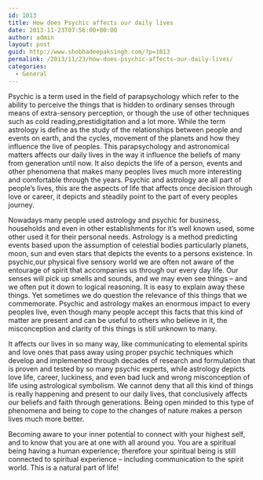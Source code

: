 ```yaml
---
id: 1013
title: How does Psychic affects our daily lives
date: 2013-11-23T07:56:00+00:00
author: admin
layout: post
guid: http://www.shobhadeepaksingh.com/?p=1013
permalink: /2013/11/23/how-does-psychic-affects-our-daily-lives/
categories:
  - General
---
```

Psychic is a term used in the field of parapsychology which refer to the ability to perceive the things that is hidden to ordinary senses through means of extra-sensory perception, or though the use of other techniques such as cold reading,prestidigitation and a lot more. While the term astrology is define as the study of the relationships between people and events on earth, and the cycles, movement of the planets and how they influence the live of peoples. This parapsychology and astronomical matters affects our daily lives in the way it influence the beliefs of many from generation until now. It also depicts the life of a person, events and other phenomena that makes many peoples lives much more interesting and comfortable through the years. Psychic and astrology are all part of people&#8217;s lives, this are the aspects of life that affects once decision through love or career, it depicts and steadily point to the part of every peoples journey.

Nowadays many people used astrology and psychic for business, households and even in other establishments for it&#8217;s well known used, some other used it for their personal needs. Astrology is a method predicting events based upon the assumption of celestial bodies particularly planets, moon, sun and even stars that depicts the events to a persons existence. In psychic,our physical five sensory world we are often not aware of the entourage of spirit that accompanies us through our every day life. Our senses will pick up smells and sounds, and we may even see things – and we often put it down to logical reasoning. It is easy to explain away these things. Yet sometimes we do question the relevance of this things that we commemorate. Psychic and astrology makes an enormous impact to every peoples live, even though many people accept this facts that this kind of matter are present and can be useful to others who believe in it, the misconception and clarity of this things is still unknown to many.

It affects our lives in so many way, like communicating to elemental spirits and love ones that pass away using proper psychic techniques which develop and implemented through decades of research and formulation that is proven and tested by so many psychic experts, while astrology depicts love life, career, luckiness, and even bad luck and wrong misconception of life using astrological symbolism. We cannot deny that all this kind of things is really happening and present to our daily lives, that conclusively affects our beliefs and faith through generations. Being open minded to this type of phenomena and being to cope to the changes of nature makes a person lives much more better.

Becoming aware to your inner potential to connect with your highest self, and to know that you are at one with all around you. You are a spiritual being having a human experience; therefore your spiritual being is still connected to spiritual experience – including communication to the spirit world. This is a natural part of life!